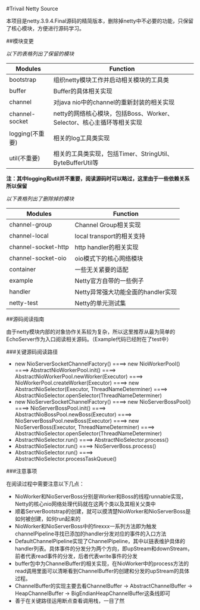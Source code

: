#Trivail Netty Source

本项目是netty.3.9.4.Final源码的精简版本，删除掉netty中不必要的功能，只保留了核心模块，方便进行源码学习。

##模块变更

*以下的表格列出了保留的模块*

| Modules | Function |
|-----------------|-----------------------------------------------------------------------|
| bootstrap | 组织netty模块工作并启动相关模块的工具类 |
| buffer | Buffer的具体相关实现 |
| channel | 对java nio中的channel的重新封装的相关实现 |
| channel-socket | netty的网络核心模块，包括Boss、Worker、Selector、核心主循环等相关实现 |
| logging(不重要) | 相关的log工具类实现 |
| util(不重要) | 相关的工具类实现，包括Timer、StringUtil、ByteBufferUtil等 |   

**注：其中logging和util并不重要，阅读源码时可以略过，这里由于一些依赖关系所以保留**

*以下表格列出了删除掉的模块*

| Modules | Function |
|---------------------|------------------------------------|
| channel-group | Channel Group相关实现 |
| channel-local | local transport的相关支持 |
| channel-socket-http | http handler的相关实现 |
| channel-socket-oio | oio模式下的核心网络模块 |
| container | 一些无关紧要的适配 |
| example | Netty官方自带的一些例子 |
| handler | Netty异常强大功能全面的handler实现 |
| netty-test |  Netty的单元测试集|  

##源码阅读指南

由于netty模块内部的对象协作关系较为复杂，所以这里推荐从最为简单的EchoServer作为入口阅读相关源码。（Example代码已经附在了test中）

###关键源码阅读路径

* new NioServerSocketChannelFactory() ====> new NioWorkerPool() ====> AbstractNioWorkerPool.init() ====> AbstractNioWorkerPool.newWorker(Executor) ====> NioWorkerPool.createWorker(Executor) ====> new AbstractNioSelector(Executor, ThreadNameDeterminer) ====> AbstractNioSelector.openSelector(ThreadNameDeterminer)
* new NioServerSocketChannelFactory() ====> new NioServerBossPool() ====> NioServerBossPool.init() ====> AbstractNioBossPool.newBoss(Executor) ====> NioServerBossPool.newBoss(Executor) ====> new NioServerBoss(Executor, ThreadNameDeterminer) ====> AbstractNioSelector.openSelector(ThreadNameDeterminer)
* AbstractNioSelector.run() ====> AbstractNioSelector.process()
* AbstractNioSelector.run() ====> NioServerBoss.process()
* AbstractNioSelector.run() ====> AbstractNioSelector.processTaskQueue()

###注意事项

在阅读过程中需要注意以下几点：

* NioWorker和NioServerBoss分别是Worker和Boss的线程runnable实现，Netty的核心nio网络处理代码就在这两个类以及其相关父类中
* 顺着ServerBootstrap的创建，就可以摸清楚NioWorker和NioServerBoss是如何被创建，如何run起来的
* NioWorker和NioServerBoss中的firexxx一系列方法即为触发channelPipeline寻找已添加的handler分发对应的事件的入口方法
* DefaultChannelPipeline实现了ChannelPipeline，其中以链表维护具体的handler列表。具体事件的分发分为两个方向，即upStream和downStream，前者代表read事件的分发，后者代表write事件的分发
* buffer包中为ChannelBuffer的相关实现，在NioWorker中的process方法的read调用里面可以清晰看到ChannelBuffer的创建和分发的upStream的具体过程。
* ChannelBuffer的实现主要去看ChannelBuffer -> AbstractChannelBuffer -> HeapChannelBuffer -> BigEndianHeapChannelBuffer这条线即可
* 善于在关键路径运用断点查看调用栈，一目了然









